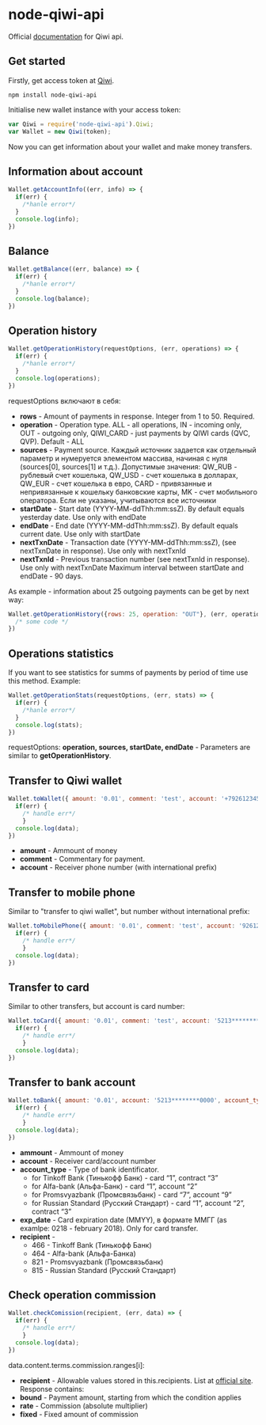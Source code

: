 node-qiwi-api
================
Official [documentation](https://developer.qiwi.com/qiwiwallet/qiwicom_ru.html) for Qiwi api.

Get started
----------------
Firstly, get access token at [Qiwi](https://qiwi.com/api).
```
npm install node-qiwi-api
```
Initialise new wallet instance with your access token:
```js
var Qiwi = require('node-qiwi-api').Qiwi;
var Wallet = new Qiwi(token);
```
Now you can get information about your wallet and make money transfers.

Information about account
----------------
```js
Wallet.getAccountInfo((err, info) => {
  if(err) {
    /*hanle error*/
  }
  console.log(info);
})
```

Balance
----------------
```js
Wallet.getBalance((err, balance) => {
  if(err) {
    /*hanle error*/
  }
  console.log(balance);
})
```
Operation history
----------------
```js
Wallet.getOperationHistory(requestOptions, (err, operations) => {
  if(err) {
    /*hanle error*/
  }
  console.log(operations);
})
```
requestOptions включают в себя: 
* **rows** - Amount of payments in response. Integer from 1 to 50. Required.
* **operation** - Operation type. ALL - all operations, IN - incoming only, OUT - outgoing only, QIWI_CARD - just payments by QIWI cards (QVC, QVP). Default - ALL
* **sources** - Payment source. Каждый источник задается как отдельный параметр и нумеруется элементом массива, начиная с нуля (sources[0], sources[1] и т.д.). Допустимые значения: QW_RUB - рублевый счет кошелька, QW_USD - счет кошелька в долларах, QW_EUR - счет кошелька в евро, CARD - привязанные и непривязанные к кошельку банковские карты, MK - счет мобильного оператора. Если не указаны, учитываются все источники
* **startDate** - Start date (YYYY-MM-ddThh:mm:ssZ). By default equals yesterday date. Use only with endDate
* **endDate** - End date (YYYY-MM-ddThh:mm:ssZ). By default equals current date. Use only with startDate
* **nextTxnDate** - Transaction date (YYYY-MM-ddThh:mm:ssZ), (see nextTxnDate in response). Use only with nextTxnId
* **nextTxnId** - Previous transaction number (see nextTxnId in response). Use only with nextTxnDate
Maximum interval between startDate and endDate - 90 days.

As example - information about 25 outgoing payments can be get by next way:
```js
Wallet.getOperationHistory({rows: 25, operation: "OUT"}, (err, operations) => {
  /* some code */
})
```
Operations statistics
----------------
If you want to see statistics for summs of payments by period of time use this method. Example:
```js
Wallet.getOperationStats(requestOptions, (err, stats) => {
  if(err) {
    /*hanle error*/
  }
  console.log(stats);
})
```
requestOptions: **operation, sources, startDate, endDate** - Parameters are similar to **getOperationHistory**.

Transfer to Qiwi wallet
----------------
```js
Wallet.toWallet({ amount: '0.01', comment: 'test', account: '+79261234567' }, (err, data) => {
  if(err) {
    /* handle err*/
    }
  console.log(data);
})
```
* **amount** - Ammount of money
* **comment** - Commentary for payment.
* **account** - Receiver phone number (with international prefix)

Transfer to mobile phone
----------------
Similar to "transfer to qiwi wallet", but  number without international prefix:
```js
Wallet.toMobilePhone({ amount: '0.01', comment: 'test', account: '9261234567' }, (err, data) => {
  if(err) {
    /* handle err*/
    }
  console.log(data);
})
```

Transfer to card
----------------
Similar to other transfers, but account is card number:
```js
Wallet.toCard({ amount: '0.01', comment: 'test', account: '5213********0000' }, (err, data) => {
  if(err) {
    /* handle err*/
    }
  console.log(data);
})
```

Transfer to bank account
----------------
```js
Wallet.toBank({ amount: '0.01', account: '5213********0000', account_type: '1', exp_date: 'MMYY' }, recipient, (err, data) => {
  if(err) {
    /* handle err*/
    }
  console.log(data);
})
```
* **ammount** - Ammount of money
* **account** - Receiver card/account number
* **account_type** - Type of bank identificator.
  * for Tinkoff Bank (Тинькофф Банк) - card “1”, contract “3”
  * for Alfa-bank (Альфа-Банк) - card “1”, account “2”
  * for Promsvyazbank (Промсвязьбанк) - card “7”, account “9”
  * for Russian Standard (Русский Стандарт) - card “1”, account “2”, contract “3”
* **exp_date** - Card expiration date (MMYY), в формате ММГГ (as examlpe: 0218 - february 2018). Only for card transfer.
* **recipient** -
  * 466 - Tinkoff Bank (Тинькофф Банк)
  * 464 - Alfa-bank (Альфа-Банка)
  * 821 - Promsvyazbank (Промсвязьбанк)
  * 815 - Russian Standard (Русский Стандарт)

Check operation commission
----------------
```js
Wallet.checkComission(recipient, (err, data) => {
  if(err) {
    /* handle err*/
    }
  console.log(data);
})
```
data.content.terms.commission.ranges[i]:
* **recipient** - Allowable values stored in this.recipients. List at [official site](https://developer.qiwi.com/qiwiwallet/qiwicom_ru.html#commission).
Response contains:
* **bound** - Payment amount, starting from which the condition applies
* **rate** - Commission (absolute multiplier)
* **fixed** - Fixed amount of commission
